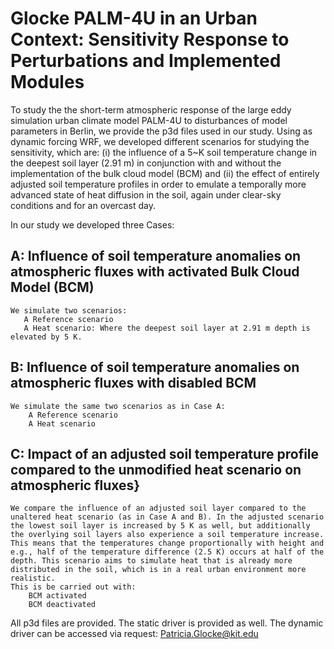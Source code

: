 # Glocke PALM-4U in an Urban Context: Sensitivity Response to Perturbations and Implemented Modules

To study the the short-term atmospheric response of the large eddy simulation urban climate model PALM-4U to disturbances of model parameters in Berlin, we provide the p3d files used in our study.
Using as dynamic forcing WRF, we developed different scenarios for studying the sensitivity, which are: (i) the influence of a 5~K soil temperature change in the deepest soil layer (2.91 m) in conjunction with and without the implementation of the bulk cloud model (BCM) and (ii) the effect of entirely adjusted soil temperature profiles in order to emulate a temporally more advanced state of heat diffusion in the soil, again under clear-sky conditions and for an overcast day.

In our study we developed three Cases:

## A: Influence of soil temperature anomalies on atmospheric fluxes with activated Bulk Cloud Model (BCM)
    We simulate two scenarios:
       A Reference scenario
       A Heat scenario: Where the deepest soil layer at 2.91 m depth is elevated by 5 K.
    
    
## B: Influence of soil temperature anomalies on atmospheric fluxes with disabled BCM
    We simulate the same two scenarios as in Case A:
        A Reference scenario
        A Heat scenario
  
## C: Impact of an adjusted soil temperature profile compared to the unmodified heat scenario on atmospheric fluxes} 
    We compare the influence of an adjusted soil layer compared to the unaltered heat scenario (as in Case A and B). In the adjusted scenario the lowest soil layer is increased by 5 K as well, but additionally the overlying soil layers also experience a soil temperature increase. This means that the temperatures change proportionally with height and e.g., half of the temperature difference (2.5 K) occurs at half of the depth. This scenario aims to simulate heat that is already more distributed in the soil, which is in a real urban environment more realistic.
    This is be carried out with:
        BCM activated
        BCM deactivated



All p3d files are provided.
The static driver is provided as well.
The dynamic driver can be accessed via request: Patricia.Glocke@kit.edu
